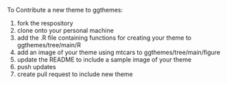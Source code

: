 To Contribute a new theme to ggthemes:

1. fork the respository
2. clone onto your personal machine
3. add the .R file containing functions for creating your theme to ggthemes/tree/main/R
4. add an image of your theme using mtcars to ggthemes/tree/main/figure
5. update the README to include a sample image of your theme
6. push updates
7. create pull request to include new theme

